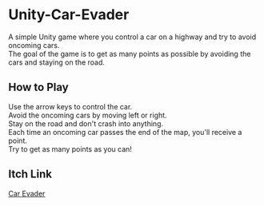 # Unity-Car-Evader

A simple Unity game where you control a car on a highway and try to avoid oncoming cars.<br /> The goal of the game is to get as many points as possible by avoiding the cars and staying on the road.

## How to Play
Use the arrow keys to control the car. <br />
Avoid the oncoming cars by moving left or right. <br />
Stay on the road and don't crash into anything. <br />
Each time an oncoming car passes the end of the map, you'll receive a point. <br />
Try to get as many points as you can!


## Itch Link
[Car Evader](https://ilang.itch.io/car-evader2)
